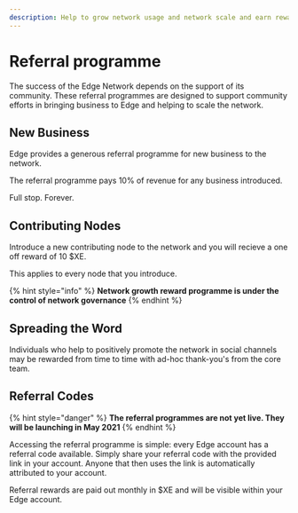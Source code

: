 ```yaml
---
description: Help to grow network usage and network scale and earn rewards.
---
```


# Referral programme

The success of the Edge Network depends on the support of its community. These referral programmes are designed to support community efforts in bringing business to Edge and helping to scale the network.

## New Business

Edge provides a generous referral programme for new business to the network.

The referral programme pays 10% of revenue for any business introduced.

Full stop. Forever.

## Contributing Nodes

Introduce a new contributing node to the network and you will recieve a one off reward of 10 $XE.

This applies to every node that you introduce.

{% hint style="info" %}
**Network growth reward programme is under the control of network governance**
{% endhint %}

## Spreading the Word

Individuals who help to positively promote the network in social channels may be rewarded from time to time with ad-hoc thank-you's from the core team.

## Referral Codes

{% hint style="danger" %}
**The referral programmes are not yet live. They will be launching in May 2021**
{% endhint %}

Accessing the referral programme is simple: every Edge account has a referral code available. Simply share your referral code with the provided link in your account. Anyone that then uses the link is automatically attributed to your account.

Referral rewards are paid out monthly in $XE and will be visible within your Edge account.

